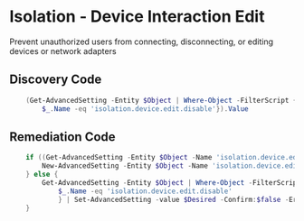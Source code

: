 # Isolation - Device Interaction Edit
Prevent unauthorized users from connecting, disconnecting, or editing devices or network adapters
## Discovery Code
```powershell
    (Get-AdvancedSetting -Entity $Object | Where-Object -FilterScript {
        $_.Name -eq 'isolation.device.edit.disable'}).Value
```

## Remediation Code
```powershell
    if ((Get-AdvancedSetting -Entity $Object -Name 'isolation.device.edit.disable') -eq $null) {
        New-AdvancedSetting -Entity $Object -Name 'isolation.device.edit.disable' -Value $Desired -Confirm:$false -ErrorAction Stop
    } else {
        Get-AdvancedSetting -Entity $Object | Where-Object -FilterScript {
            $_.Name -eq 'isolation.device.edit.disable'
            } | Set-AdvancedSetting -value $Desired -Confirm:$false -ErrorAction Stop
    }
```
